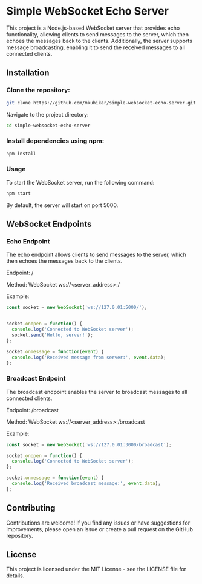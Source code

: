 # Simple WebSocket Echo Server
This project is a Node.js-based WebSocket server that provides echo functionality, allowing clients to send messages to the server, which then echoes the messages back to the clients. Additionally, the server supports message broadcasting, enabling it to send the received messages to all connected clients.

## Installation
### Clone the repository:

```bash
git clone https://github.com/mkuhikar/simple-websocket-echo-server.git
```
Navigate to the project directory:

```bash
cd simple-websocket-echo-server
```
### Install dependencies using npm:

```bash
npm install
```
### Usage
To start the WebSocket server, run the following command:

```bash
npm start
```
By default, the server will start on port 5000.

## WebSocket Endpoints
### Echo Endpoint
The echo endpoint allows clients to send messages to the server, which then echoes the messages back to the clients.

Endpoint: /

Method: WebSocket ws://<server_address>:<port>/

Example:

```javascript
const socket = new WebSocket('ws://127.0.01:5000/');


socket.onopen = function() {
  console.log('Connected to WebSocket server');
  socket.send('Hello, server!');
};

socket.onmessage = function(event) {
  console.log('Received message from server:', event.data);
};
```
### Broadcast Endpoint
The broadcast endpoint enables the server to broadcast messages to all connected clients.

Endpoint: /broadcast

Method: WebSocket ws://<server_address>:<port>/broadcast

Example:

```javascript
const socket = new WebSocket('ws://127.0.01:3000/broadcast');

socket.onopen = function() {
  console.log('Connected to WebSocket server');
};

socket.onmessage = function(event) {
  console.log('Received broadcast message:', event.data);
};
```
## Contributing
Contributions are welcome! If you find any issues or have suggestions for improvements, please open an issue or create a pull request on the GitHub repository.

## License
This project is licensed under the MIT License - see the LICENSE file for details.
